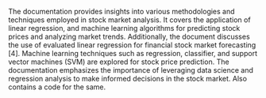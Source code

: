 The documentation provides insights into various methodologies and techniques employed in stock market analysis. It covers the application of linear regression, and machine learning algorithms for predicting stock prices and analyzing market trends.
Additionally, the document discusses the use of evaluated linear regression for financial stock market forecasting [4]. Machine learning techniques such as regression, classifier, and support vector machines (SVM) are explored for stock price prediction. 
The documentation emphasizes the importance of leveraging data science and regression analysis to make informed decisions in the stock market.
Also contains a code for the same.
